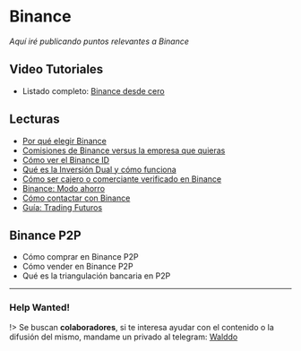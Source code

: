 # Binance

_Aquí iré publicando puntos relevantes a Binance_

## Video Tutoriales

- Listado completo: [Binance desde cero](https://www.youtube.com/playlist?list=PLzQ2nY1vA4kKaDeQHxoTaW9RDZh4n4UVk)

## Lecturas

- [Por qué elegir Binance](https://www.locademiadigital.com/2020/09/por-que-binance.html)
- [Comisiones de Binance versus la empresa que quieras](https://www.locademiadigital.com/2022/05/comisiones-binance-vs-competencia.html)
- [Cómo ver el Binance ID](https://www.locademiadigital.com/2022/01/como-visualizar-binance-id.html)
- [Qué es la Inversión Dual y cómo funciona](https://www.locademiadigital.com/2022/01/que-es-inversion-dual-como-funciona.html)
- [Cómo ser cajero o comerciante verificado en Binance](https://www.locademiadigital.com/2022/03/como-ser-cajero-binance.html)
- [Binance: Modo ahorro](https://www.locademiadigital.com/2021/10/binance-savings.html)
- [Cómo contactar con Binance](https://www.locademiadigital.com/2021/04/como-contactar-binance.html)
- [Guía: Trading Futuros](https://www.locademiadigital.com/2022/03/trading-futuros-binance.html)

## Binance P2P

- Cómo comprar en Binance P2P
- Cómo vender en Binance P2P
- Qué es la triangulación bancaria en P2P

***

### Help Wanted! <!-- {docsify-ignore} -->

!> Se buscan **colaboradores**, si te interesa ayudar con el contenido o la difusión del mismo, mandame un privado al telegram: [Walddo](https://t.me/walddo)